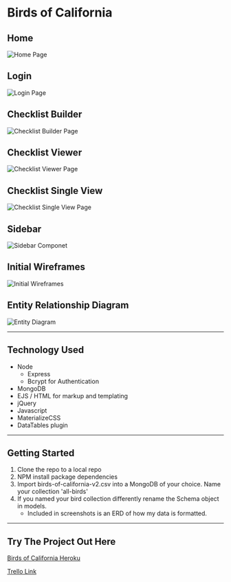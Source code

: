 # Birds of California


## Home
![Home Page](./screenshots/homepage.png)

## Login
![Login Page](./screenshots/login.png)

## Checklist Builder
![Checklist Builder Page](./screenshots/checklistBuilder.png)

## Checklist Viewer
![Checklist Viewer Page](./screenshots/checklistViewer.png)

## Checklist Single View 
![Checklist Single View Page](./screenshots/checklistSingleView.png)

## Sidebar
![Sidebar Componet](./screenshots/sidebar.png)

## Initial Wireframes
![Initial Wireframes](./screenshots/wireframes.png)

## Entity Relationship Diagram
![Entity Diagram](./screenshots/erd.png)

---

## Technology Used
 - Node
    - Express
    - Bcrypt for Authentication
- MongoDB 
- EJS / HTML for markup and templating
- jQuery 
- Javascript
- MaterializeCSS
- DataTables plugin


---

## Getting Started

1. Clone the repo to a local repo
2. NPM install package dependencies
3. Import birds-of-california-v2.csv into a MongoDB of your choice. Name your collection 'all-birds'
4. If you named your bird collection differently rename the Schema object in models. 
    - Included in screenshots is an ERD of how my data is formatted. 

--- 

## Try The Project Out Here

[Birds of California Heroku](https://birds-of-cali.herokuapp.com/)

[Trello Link](https://trello.com/b/5Lc6MESv/project-2)